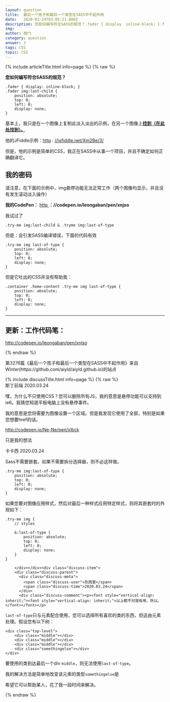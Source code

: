 ```yaml
---
layout: question
title:  最后一个孩子和最后一个类型在SASS中不起作用
date:   2020-03-24T03:05:21.000Z
description: 您如何编写符合SAS​​S的规范？.fader { display  inline-block; }.fader img last-child {...
img: 
author: 西门
category: question
answer: 3
tags: CSS
topic: CSS
---
```

<div class="article-root">
  <div class="article">
    {% include articleTitle.html info=page %}
    {% raw %}
    <div class="article-content"><p><strong><font style="vertical-align: inherit;"><font style="vertical-align: inherit;">您如何编写符合SAS​​S的规范？</font></font></strong></p>

<pre><code>.fader { display: inline-block; }<font></font>
.fader img:last-child {<font></font>
    position: absolute;<font></font>
    top: 0; <font></font>
    left: 0;<font></font>
    display: none;<font></font>
}​<font></font>
</code></pre>

<p><font style="vertical-align: inherit;"><font style="vertical-align: inherit;">基本上，我只是在一个图像上复制此淡入淡出的示例，在另一个图像上</font></font><a href="https://stackoverflow.com/questions/10039174/jquery-hover-image-change-animation"><strong><font style="vertical-align: inherit;"><font style="vertical-align: inherit;">找到（在此处找到）。</font></font></strong></a></p>

<p><font style="vertical-align: inherit;"><font style="vertical-align: inherit;">他的JFiddle示例：</font><a href="http://jsfiddle.net/Xm2Be/3/" rel="noreferrer"><font style="vertical-align: inherit;">http</font></a><font style="vertical-align: inherit;"> : </font></font><a href="http://jsfiddle.net/Xm2Be/3/" rel="noreferrer"><font style="vertical-align: inherit;"><font style="vertical-align: inherit;">//jsfiddle.net/Xm2Be/3/</font></font></a></p>

<p><font style="vertical-align: inherit;"><font style="vertical-align: inherit;">但是，他的示例是简单的CSS，我正在SASS中从事一个项目，并且不确定如何正确翻译它。</font></font></p>

<h2><font style="vertical-align: inherit;"><font style="vertical-align: inherit;">我的密码</font></font></h2>

<p><font style="vertical-align: inherit;"><font style="vertical-align: inherit;">请注意，在下面的示例中，img悬停功能无法正常工作（两个图像均显示，并且没有发生滚动淡入操作）</font></font></p>

<p><strong><font style="vertical-align: inherit;"><font style="vertical-align: inherit;">我的CodePen：</font></font></strong>
<font style="vertical-align: inherit;"><a href="http://codepen.io/leongaban/pen/xnjso" rel="noreferrer"><font style="vertical-align: inherit;">http </font></a><strong><font style="vertical-align: inherit;">：//codepen.io/leongaban/pen/xnjso</font></strong></font><a href="http://codepen.io/leongaban/pen/xnjso" rel="noreferrer"><font style="vertical-align: inherit;"></font></a></p>

<p><font style="vertical-align: inherit;"><font style="vertical-align: inherit;">我试过了</font></font></p>

<pre><code>.try-me img:last-child &amp; .tryme img:last-of-type
</code></pre>

<p><font style="vertical-align: inherit;"><font style="vertical-align: inherit;">但是：会引发SASS编译错误，下面的代码有效</font></font></p>

<pre><code>.try-me img last-of-type {<font></font>
    position: absolute;<font></font>
    top: 0; <font></font>
    left: 0;<font></font>
    display: none;<font></font>
}<font></font>
</code></pre>

<p><font style="vertical-align: inherit;"><font style="vertical-align: inherit;">但是它吐出的CSS并没有帮助我：</font></font></p>

<pre><code>.container .home-content .try-me img last-of-type {<font></font>
    position: absolute;<font></font>
    top: 0;<font></font>
    left: 0;<font></font>
    display: none;<font></font>
}<font></font>
</code></pre>

<hr>

<h2><font style="vertical-align: inherit;"><font style="vertical-align: inherit;">更新：工作代码笔：</font></font></h2>

<p><a href="http://codepen.io/leongaban/pen/xnjso" rel="noreferrer"><font style="vertical-align: inherit;"><font style="vertical-align: inherit;">http://codepen.io/leongaban/pen/xnjso</font></font></a></p></div>
    {% endraw %}
  </div>
  <p class="winter_mark">第3276篇《最后一个孩子和最后一个类型在SASS中不起作用》来自Winter(https://github.com/aiyld/aiyld.github.io)的站点</p>
  <div class="discuss-wrapper">
    {% include discussTitle.html info=page %}
    {% raw %}
    <div class="discuss-list">
    <div class="discuss-item">
        <div class="discuss-parent">
          <div class="discuss-meta">
            <span class="discuss-user">斯丁前端</span>
            <span class="discuss-time">2020.03.24</span>
          </div>
          <div class="discuss-comment"><p><font style="vertical-align: inherit;"><font style="vertical-align: inherit;">嘿，为什么不只使用CSS？</font><font style="vertical-align: inherit;">您可以删除所有JS，我的意思是悬停功能可以支持到ie6。</font><font style="vertical-align: inherit;">我猜您知道平板电脑上没有悬停事件。</font></font></p>

<p><font style="vertical-align: inherit;"><font style="vertical-align: inherit;">我的意思是您将需要为图像设置一个区域。但是我发现它使用了全部，特别是如果您想要href的话。</font></font></p>

<p><a href="http://codepen.io/Ne-Ne/pen/xlbck" rel="nofollow"><font style="vertical-align: inherit;"><font style="vertical-align: inherit;">http://codepen.io/Ne-Ne/pen/xlbck</font></font></a></p>

<p><font style="vertical-align: inherit;"><font style="vertical-align: inherit;">只是我的想法</font></font></p></div>
        </div></div><div class="discuss-item">
        <div class="discuss-parent">
          <div class="discuss-meta">
            <span class="discuss-user">卡卡西</span>
            <span class="discuss-time">2020.03.24</span>
          </div>
          <div class="discuss-comment"><p><font style="vertical-align: inherit;"><font style="vertical-align: inherit;">Sass不需要嵌套。</font><font style="vertical-align: inherit;">如果不需要拆分选择器，则不必这样做。</font></font></p>

<pre class="lang-css prettyprint-override"><code>.try-me img:last-of-type {<font></font>
    position: absolute;<font></font>
    top: 0; <font></font>
    left: 0;<font></font>
    display: none;<font></font>
}<font></font>
</code></pre>

<p><font style="vertical-align: inherit;"><font style="vertical-align: inherit;">如果您要对图像应用样式，然后对最后一种样式应用特定样式，则将其嵌套时的外观如下：</font></font></p>

<pre class="lang-css prettyprint-override"><code>.try-me img {<font></font>
    // styles<font></font>
<font></font>
    &amp;:last-of-type {<font></font>
        position: absolute;<font></font>
        top: 0; <font></font>
        left: 0;<font></font>
        display: none;<font></font>
    }<font></font>
}<font></font>
</code></pre></div>
        </div></div><div class="discuss-item">
        <div class="discuss-parent">
          <div class="discuss-meta">
            <span class="discuss-user">凯西里</span>
            <span class="discuss-time">2020.03.24</span>
          </div>
          <div class="discuss-comment"><p><font style="vertical-align: inherit;"><font style="vertical-align: inherit;">以上都不对我有用，所以。</font></font></p>

<p><code>last-of-type</code><font style="vertical-align: inherit;"><font style="vertical-align: inherit;">只与元素配合使用，您可以选择所有喜欢的类的东西，但这由元素处理。</font><font style="vertical-align: inherit;">假设您有以下树：</font></font></p>

<pre><code>&lt;div class="top-level"&gt;<font></font>
    &lt;div class="middle"&gt;&lt;/div&gt;<font></font>
    &lt;div class="middle"&gt;&lt;/div&gt;<font></font>
    &lt;div class="middle"&gt;&lt;/div&gt;<font></font>
    &lt;div class="somethingelse"&gt;&lt;/div&gt;<font></font>
&lt;/div&gt;<font></font>
</code></pre>

<p><font style="vertical-align: inherit;"><font style="vertical-align: inherit;">要使用的类到达最后一个div </font></font><code>middle</code><font style="vertical-align: inherit;"><font style="vertical-align: inherit;">，则无法使用</font></font><code>last-of-type</code><font style="vertical-align: inherit;"><font style="vertical-align: inherit;">。</font></font></p>

<p><font style="vertical-align: inherit;"><font style="vertical-align: inherit;">我的解决方法是简单地改变该元素的类型</font></font><code>somethingelse</code><font style="vertical-align: inherit;"><font style="vertical-align: inherit;">是</font></font></p>

<p><font style="vertical-align: inherit;"><font style="vertical-align: inherit;">希望它可以帮助某人，花了我一段时间来解决。</font></font></p></div>
        </div></div>
    </div>
    {% endraw %}
  </div>
<div>
